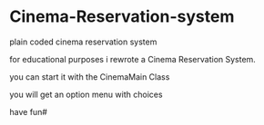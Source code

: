 # Cinema-Reservation-system
plain coded cinema reservation system

for educational purposes i rewrote a Cinema Reservation System.

you can start it with the CinemaMain Class

you will get an option menu with choices

have fun#
